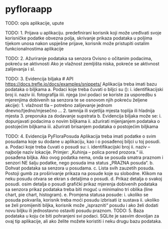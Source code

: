 # pyfloraapp
TODO: opis aplikacije, upute

TODO:    1. Prijava u aplikaciju.
            predefinirani korisnik koji može uređivati svoje korisničke podatke
            obvezna polja, skrivanje prikaza podataka u poljima tijekom unosa
            nakon uspješne prijave, korisnik može pristupiti ostalim funkcionalnostima aplikacije

TODO:    2. Ažuriranje podataka sa senzora
            Ovisno o očitanim podacima, pokreću se aktivnosti
            Ako je vlažnost zemljišta niska, pokreće se aktivnost zalijevanja i sl.

TODO:    3. Evidencija biljaka # API https://docs.trefle.io/docs/examples/snippets/
            Aplikacija treba imati bazu podataka o biljkama 
                a. Podaci koje treba čuvati o biljci su ():
                    i. identifikacijski broj
                    ii. naziv
                    iii. fotografija
                    iiii. njega (ovi podaci se koriste za usporedbu s mjerenjima dobivenih sa senzora te se osnovom njih pokreću željene akcije):
                            1. vlažnost tla – potrebno zalijevanje jednom dnevno/tjedno/mjesečno …
                            2. tamnija ili svjetlija mjesta
                            toplija ili hladnija mjesta
                            3. preporuka za dodavanje supstrata
                b. Evidencija biljaka može se:
                i. dopunjavati podacima o novim biljkama
                ii. ažurirati mijenjanjem podataka o postojećim biljkama
                iii. ažurirati brisanjem podataka o postojećim biljkama

TODO:    4. Evidencija PyFloraPosuda
            Aplikacija treba imati podatke o svim posudama koje su dodane u aplikaciju, kao i o posađenoj biljci u toj posudi.
                a. Podaci koje treba čuvati o posudi su:
                    i. identifikacijski broj
                    ii. naziv – najbolje naziv lokacije. Primjer: „Kuhinja – polica pored prozora.“
                    iii. posađena biljka. Ako ovog podatka nema, onda se posuda smatra praznom i senzori NE šalju podatke, nego posuda ima status „PRAZNA posuda“.
                b. Dohvat podataka sa senzora u posudama.
                c. Lista svih zauzetih posuda. Postoji gumb za proširivanje prikaza na posude koje su slobodne. Klikom na neku posudu otvara se ekran s detaljima o posudi.
                d. Prikaz detalja o svakoj posudi.
                    osim detalja o posudi
                    grafički prikaz mjerenja dobivenih podataka sa senzora
                    prikaz podataka treba biti moguć u minimalno tri oblika (line chart, pie chart, histogram).
                e. Promjena statusa posude:
                    i. ukoliko se posuda pokvarila, korisnik treba moći posudu izbrisati iz sustava
                    ii. ukoliko se želi promijeniti biljka, korisnik može „isprazniti“ posudu i ako želi dodati novu biljku ili jednostavno ostaviti posudu praznom.
TODO:    5. Baza podataka u koju će biti pohranjeni svi podaci. SQLite je sasvim dovoljan za ovaj tip aplikacije, ali ako želite možete koristiti i neku drugu bazu podataka.


